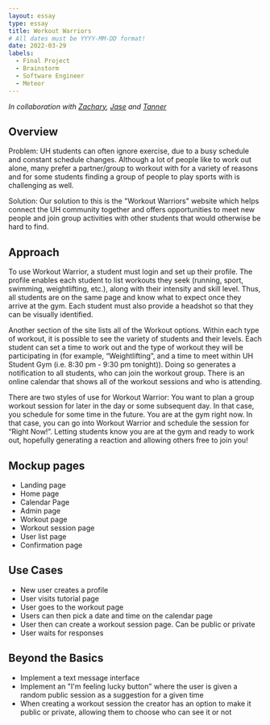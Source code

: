 ```yaml
---
layout: essay
type: essay
title: Workout Warriors
# All dates must be YYYY-MM-DD format!
date: 2022-03-29
labels:
  - Final Project
  - Brainstorm
  - Software Engineer
  - Meteor
---
```


*In collaboration with [Zachary](https://zchaikin.github.io/), [Jase](https://ishimi8.github.io/) and [Tanner](https://tanner-ky.github.io/)*

## Overview

Problem: UH students can often ignore exercise, due to a busy schedule and constant schedule changes. Although a lot of people like to work out alone, many prefer a partner/group to workout with for a variety of reasons and for some students finding a group of people to play sports with is challenging as well.

Solution: Our solution to this is the "Workout Warriors" website which helps connect the UH community together and offers opportunities to meet new people and join group activities with other students that would otherwise be hard to find.

## Approach

To use Workout Warrior, a student must login and set up their profile. The profile enables each student to list workouts they seek (running, sport, swimming, weightlifting, etc.), along with their intensity and skill level. Thus, all students are on the same page and know what to expect once they arrive at the gym. Each student must also provide a headshot so that they can be visually identified.

Another section of the site lists all of the Workout options. Within each type of workout, it is possible to see the variety of students and their levels. Each student can set a time to work out and the type of workout they will be participating in (for example, “Weightlifting”, and a time to meet within UH Student Gym (i.e. 8:30 pm - 9:30 pm tonight)). Doing so generates a notification to all students, who can join the workout group. There is an online calendar that shows all of the workout sessions and who is attending.

There are two styles of use for Workout Warrior: You want to plan a group workout session for later in the day or some subsequent day. In that case, you schedule for some time in the future. You are at the gym right now. In that case, you can go into Workout Warrior and schedule the session for “Right Now!”. Letting students know you are at the gym and ready to work out, hopefully generating a reaction and allowing others free to join you!

## Mockup pages

- Landing page
- Home page
- Calendar Page
- Admin page
- Workout page
- Workout session page
- User list page
- Confirmation page

## Use Cases

- New user creates a profile
- User visits tutorial page
- User goes to the workout page
- Users can then pick a date and time on the calendar page
- User then can create a workout session page. Can be public or private
- User waits for responses

## Beyond the Basics

- Implement a text message interface 
- Implement an "I'm feeling lucky button" where the user is given a random public session as a suggestion for a given time
- When creating a workout session the creator has an option to make it public or private, allowing them to choose who can see it or not
